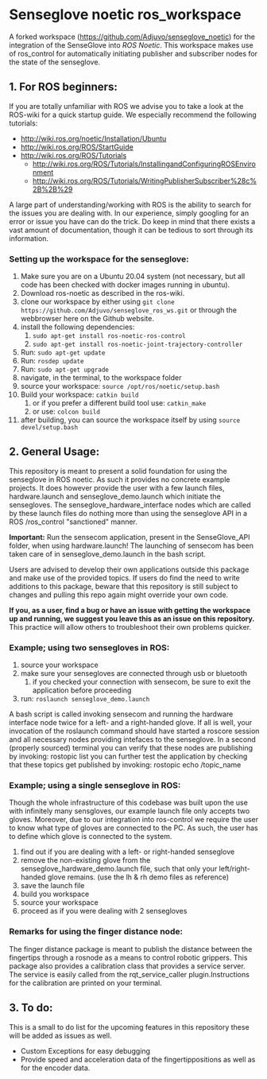 # Senseglove noetic ros_workspace
A forked workspace (https://github.com/Adjuvo/senseglove_noetic) for the integration of the SenseGlove into _ROS Noetic_.
This workspace makes use of ros_control for automatically initiating publisher and subscriber nodes for the state of the senseglove.

## 1. For ROS beginners: ##
If you are totally unfamiliar with ROS we advise you to take a look at the ROS-wiki for a quick startup guide.
We especially recommend the following tutorials:
* http://wiki.ros.org/noetic/Installation/Ubuntu
* http://wiki.ros.org/ROS/StartGuide
* http://wiki.ros.org/ROS/Tutorials
    * http://wiki.ros.org/ROS/Tutorials/InstallingandConfiguringROSEnvironment
    * http://wiki.ros.org/ROS/Tutorials/WritingPublisherSubscriber%28c%2B%2B%29

A large part of understanding/working with ROS is the ability to search for the issues you are dealing with.
In our experience, simply googling for an error or issue you have can do the trick. Do keep in mind that there exists a
vast amount of documentation, though it can be tedious to sort through its information.

### Setting up the workspace for the senseglove: ###
1. Make sure you are on a Ubuntu 20.04 system (not necessary, but all code has been checked with docker images running in ubuntu).
2. Download ros-noetic as described in the ros-wiki.
3. clone our workspace by either using `git clone https://github.com/Adjuvo/senseglove_ros_ws.git` or through the webbrowser here on the Github website.
4. install the following dependencies:
    1. `sudo apt-get install ros-noetic-ros-control`
    2. `sudo apt-get install ros-noetic-joint-trajectory-controller`
5. Run: `sudo apt-get update`
6. Run: `rosdep update`
7. Run: `sudo apt-get upgrade`
8. navigate, in the terminal, to the workspace folder
9. source your workspace: `source /opt/ros/noetic/setup.bash`
10. Build your workspace: `catkin build`
    1. or if you prefer a different build tool use: `catkin_make`
    2. or use: `colcon build`
11. after building, you can source the workspace itself by using `source devel/setup.bash`

## 2. General Usage: ##
This repository is meant to present a solid foundation for using the senseglove in ROS noetic. As such it provides no
concrete example projects. It does however provide the user with a few launch files, hardware.launch and senseglove_demo.launch
which initiate the sensegloves.
The senseglove_hardware_interface nodes which are called by these launch files do nothing more than using the senseglove API
in a ROS /ros_control "sanctioned" manner.

__Important:__ Run the sensecom application, present in the SenseGlove_API folder, when using hardware.launch! The launching of sensecom
has been taken care of in senseglove_demo.launch in the bash script.

Users are advised to develop their own applications outside this package and make use of the provided topics. If users do find the need to 
write additions to this package, beware that this repository is still subject to changes and pulling this repo again might override your own code.

**If you, as a user, find a bug or have an issue with getting the workspace up and running, we suggest you leave this as an issue on this repository.**
This practice will allow others to troubleshoot their own problems quicker.

### Example; using two sensegloves in ROS: ###
1. source your workspace
2. make sure your sensegloves are connected through usb or bluetooth
    1. if you checked your connection with sensecom, be sure to exit the application before proceeding
3. run: `roslaunch senseglove_demo.launch`

A bash script is called invoking sensecom and running the hardware interface node twice for a left- and a right-handed glove.
If all is well, your invocation of the roslaunch command should have started a roscore session and all necessary nodes providing intefaces to the senseglove.
In a second (properly sourced) terminal you can verify that these nodes are publishing by invoking: rostopic list
you can further test the application by checking that these topics get published by invoking: rostopic echo /topic_name

### Example; using a single senseglove in ROS: ###
Though the whole infrastructure of this codebase was built upon the use with infinitely many sensgloves, our example launch file only accepts two gloves.
Moreover, due to our integration into ros-control we require the user to know what type of gloves are connected to the PC.
As such, the user has to define which glove is connected to the system.

1. find out if you are dealing with a left- or right-handed senseglove
2. remove the non-existing glove from the senseglove_hardware_demo.launch file, such that only your left/right-handed glove remains. (use the lh & rh demo files as reference)
3. save the launch file
4. build you workspace
5. source your workspace
6. proceed as if you were dealing with 2 sensegloves

### Remarks for using the finger distance node: ###
The finger distance package is meant to publish the distance between the fingertips through a rosnode as a means to control robotic grippers. This package also provides a calibration class that provides a service server. The service is easily called from the rqt_service_caller plugin.Instructions for the calibration are printed on your terminal.

## 3. To do: ##
This is a small to do list for the upcoming features in this repository these will be added as issues as well.
* Custom Exceptions for easy debugging
* Provide speed and acceleration data of the fingertippositions as well as for the encoder data.
